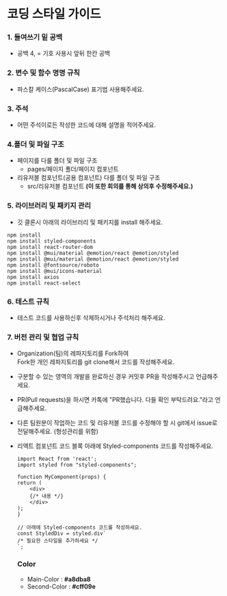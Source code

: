 # 코딩 스타일 가이드

### 1. 들여쓰기 밑 공백
* 공백 4, = 기호 사용시 앞뒤 한칸 공백

### 2. 변수 및 함수 명명 규칙
* 파스칼 케이스(PascalCase) 표기법 사용해주세요.

### 3. 주석
* 어떤 주석이로든 작성한 코드에 대해 설명을 적어주세요.

### 4.폴더 및 파일 구조
* 페이지를 다룰 폴더 및 파일 구조
    * pages/페이지 폴더/페이지 컴포넌트
* 리유저블 컴포넌트(공용 컴포넌트) 다를 폴더 및 파일 구조
    * src/리유저블 컴포넌트 <b>(이 또한 회의를 통해 상의후 수정해주세요.)</b>

### 5. 라이브러리 및 패키지 관리
* 깃 클론시 아래의 라이브러리 및 패키지를 install 해주세요.
```
npm install
npm install styled-components
npm install react-router-dom
npm install @mui/material @emotion/react @emotion/styled
npm install @mui/material @emotion/react @emotion/styled
npm install @fontsource/roboto
npm install @mui/icons-material
npm install axios
npm install react-select
```

### 6. 테스트 규칙
* 테스트 코드를 사용하신후 삭제하시거나 주석처리 해주세요.

### 7. 버전 관리 및 협업 규칙
* Organization(팀)의 레파지토리를 Fork하여  
Fork한 개인 레파지토리를 git clone해서 코드를 작성해주세요.
* 구분할 수 있는 영역의 개발을 완료하신 경우 커밋후 PR을 작성해주시고 언급해주세요.
* PR(Pull requests)을 하시면 카톡에 "PR했습니다. 다들 확인 부탁드려요."라고 언급해주세요.
* 다른 팀원분이 작업하는 코드 및 리유저블 코드를 수정해야 할 시 git에서 issue로 전달해주세요. (형성관리를 위함)


* 리액트 컴포넌트 코드 블록 아래에 Styled-components 코드를 작성해주세요.
    ```tsx
    import React from 'react';
    import styled from "styled-components";

    function MyComponent(props) {
    return (
        <div>
        {/* 내용 */}
        </div>
    );
    }

    // 아래에 Styled-components 코드를 작성하세요.
    const StyledDiv = styled.div`
    /* 필요한 스타일을 추가하세요 */
    `;
    ```


    ### Color
    - Main-Color : **#a8dba8**
    - Second-Color :  **#cff09e**
